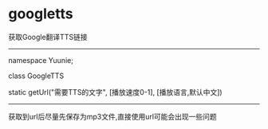 # googletts
获取Google翻译TTS链接

---
namespace Yuunie;

class GoogleTTS

static getUrl("需要TTS的文字", [播放速度0-1], [播放语言,默认中文])

---

获取到url后尽量先保存为mp3文件,直接使用url可能会出现一些问题
